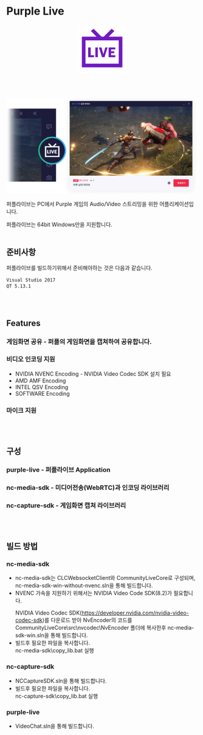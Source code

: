# Purple Live
<p align="center" width=128>
    <img width=128 src="./img/logo.png">
</p>

<br></br>

![purplelive_sc](./img/screenshot.png)<p></p>
퍼플라이브는 PC에서 Purple 게임의 Audio/Video 스트리밍을 위한 어플리케이션입니다.
<p></p>퍼플라이브는 64bit Windows만을 지원합니다.
<br></br>

## 준비사항

퍼플라이브를 빌드하기위해서 준비해야하는 것은 다음과 같습니다.
```
Visual Studio 2017
QT 5.13.1
```
<br></br>

## Features

### 게임화면 공유 - 퍼플의 게임화면을 캡쳐하여 공유합니다.

### 비디오 인코딩 지원

  * NVIDIA NVENC Encoding - NVIDIA Video Codec SDK 설치 필요
  * AMD AMF Encoding
  * INTEL QSV Encoding
  * SOFTWARE Encoding

### 마이크 지원
<br></br>

## 구성
### purple-live - 퍼플라이브 Application
### nc-media-sdk - 미디어전송(WebRTC)과 인코딩 라이브러리
### nc-capture-sdk - 게임화면 캡쳐 라이브러리
<br></br>

## 빌드 방법
### nc-media-sdk
  * nc-media-sdk는 CLCWebsocketClient와 CommunityLiveCore로 구성되며, nc-media-sdk-win-without-nvenc.sln을 통해 빌드합니다.
  * NVENC 가속을 지원하기 위해서는 NVIDIA Video Code SDK(8.2)가 필요합니다.<p></p>
  NVIDIA Video Codec SDK(https://developer.nvidia.com/nvidia-video-codec-sdk)를 다운로드 받아 NvEncoder의 코드를 CommunityLiveCore\src\nvcodec\NvEncoder 폴더에 복사한후 nc-media-sdk-win.sln을 통해 빌드합니다.
  * 빌드후 필요한 파일을 복사합니다.
  <br>nc-media-sdk\copy_lib.bat 실행<br>
### nc-capture-sdk
  * NCCaptureSDK.sln을 통해 빌드합니다.
  * 빌드후 필요한 파일을 복사합니다.
  <br>nc-capture-sdk\copy_lib.bat 실행<br>
### purple-live
  * VideoChat.sln을 통해 빌드합니다.
<br></br>
